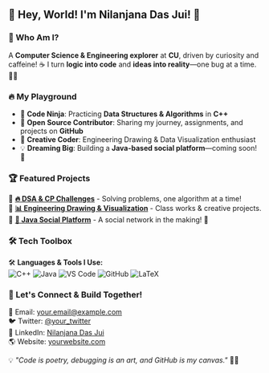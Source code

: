 ## 👋 Hey, World! I'm Nilanjana Das Jui! 🚀

### 🌟 Who Am I?
A **Computer Science & Engineering explorer** at **CU**, driven by curiosity and caffeine! ☕
I turn **logic into code** and **ideas into reality**—one bug at a time. 🐞💡

### 🔥 My Playground
- 🚀 **Code Ninja**: Practicing **Data Structures & Algorithms** in **C++**
- 🌱 **Open Source Contributor**: Sharing my journey, assignments, and projects on **GitHub**
- 🎨 **Creative Coder**: Engineering Drawing & Data Visualization enthusiast
- 💡 **Dreaming Big**: Building a **Java-based social platform**—coming soon! 🚀

### 🏆 Featured Projects
🔹 **[🔥 DSA & CP Challenges](https://github.com/YOUR_GITHUB_USERNAME)** - Solving problems, one algorithm at a time!  
🔹 **[📊 Engineering Drawing & Visualization](https://github.com/YOUR_GITHUB_USERNAME)** - Class works & creative projects.  
🔹 **[💬 Java Social Platform](https://github.com/YOUR_GITHUB_USERNAME)** - A social network in the making! 🚧

### 🛠️ Tech Toolbox
🛠️ **Languages & Tools I Use:**  
![C++](https://img.shields.io/badge/C++-00599C?style=for-the-badge&logo=cplusplus&logoColor=white)
![Java](https://img.shields.io/badge/Java-ED8B00?style=for-the-badge&logo=java&logoColor=white)
![VS Code](https://img.shields.io/badge/VSCode-007ACC?style=for-the-badge&logo=visual-studio-code&logoColor=white)
![GitHub](https://img.shields.io/badge/GitHub-181717?style=for-the-badge&logo=github&logoColor=white)
![LaTeX](https://img.shields.io/badge/LaTeX-008080?style=for-the-badge&logo=latex&logoColor=white)

### 🤝 Let's Connect & Build Together!
💌 Email: [your.email@example.com](mailto:your.email@example.com)  
🐦 Twitter: [@your_twitter](https://twitter.com/your_twitter)  
💼 LinkedIn: [Nilanjana Das Jui](https://linkedin.com/in/your_linkedin)  
🌎 Website: [yourwebsite.com](https://yourwebsite.com)  

💡 *"Code is poetry, debugging is an art, and GitHub is my canvas."* 🎨🚀
